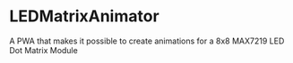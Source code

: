 # LEDMatrixAnimator
A PWA that makes it possible to create animations for a 8x8 MAX7219 LED Dot Matrix Module
